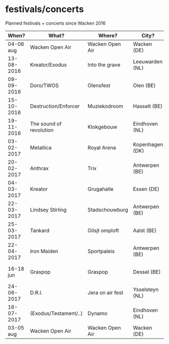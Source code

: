 # festivals/concerts

Planned festivals + concerts since Wacken 2016

| When? | What? | Where? | City? | Tix
|---|---|---|---| --- |
|04-06 aug | Wacken Open Air | Wacken Open Air | Wacken (DE) | Yes!
|13-08-2016 | Kreator/Exodus | Into the grave | Leeuwarden (NL) | Yes!
|09-09-2016 | Doro/TWOS | Olensfest | Olen (BE) | Yes!
|15-10-2016 | Destruction/Enforcer | Muziekodroom | Hasselt (BE) | Yes!
|19-11-2016 | The sound of revolution | Klokgebouw | Eindhoven (NL) | Yes!
|03-02-2017 | Metallica | Royal Arena | Kopenhagen (DK) | Yes!
|20-02-2017 | Anthrax | Trix | Antwerpen (BE) | Yes!
|04-03-2017 | Kreator | Grugahalle | Essen (DE) | Yes!
|22-03-2017 | Lindsey Stirling | Stadschouwburg | Antwerpen (BE) | Yes!
|25-03-2017 | Tankard | Oilsjt omploft | Aalst (BE) | Not yet :(
|22-04-2017 | Iron Maiden | Sportpaleis | Antwerpen (BE) | Yes!
|16-18 jun | Graspop | Graspop | Dessel (BE) | Not yet :(
|24-06-2017 | D.R.I. | Jera on air fest | Ysselsteyn (NL) | Not yet :(
|16-07-2017 | (Exodus/Testament/..) | Dynamo | Eindhoven (NL) | Yes!
|03-05 aug | Wacken Open Air | Wacken Open Air | Wacken (DE) | Yes!

